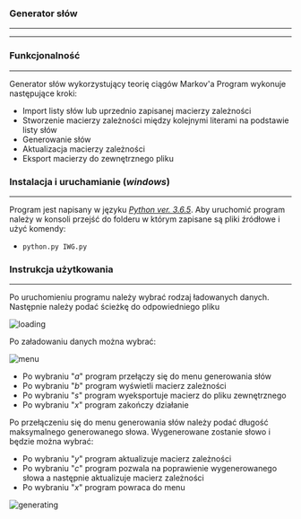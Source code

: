 ### **Generator słów**
__ __ __ __ __
__ __ __ __ __
### **Funkcjonalność**
__ __ __ __ __
Generator słów wykorzystujący teorię ciągów Markov'a
Program wykonuje następujące kroki:
* Import listy słów lub uprzednio zapisanej macierzy zależności
* Stworzenie macierzy zależności między kolejnymi literami na podstawie listy słów
* Generowanie słów
* Aktualizacja macierzy zależności
* Eksport macierzy do zewnętrznego pliku

### **Instalacja i uruchamianie (_windows_)**
__ __ __ __ __
Program jest napisany w języku [_Python ver. 3.6.5_](https://www.python.org/ftp/python/3.6.5/python-3.6.5.exe).
Aby uruchomić program należy w konsoli przejść do folderu w którym zapisane są pliki źródłowe i użyć komendy:
- `python.py IWG.py`

### **Instrukcja użytkowania**
__ __ __ __ __
Po uruchomieniu programu należy wybrać rodzaj ładowanych danych. Następnie należy podać ścieżkę do odpowiedniego pliku

![loading](https://github.com/RechnioMateusz/Generator-slow/READMEimages/loading.jpg)

Po załadowaniu danych można wybrać:

![menu](https://github.com/RechnioMateusz/Generator-slow/READMEimages/menu.jpg)

* Po wybraniu "_a_" program przełączy się do menu generowania słów
* Po wybraniu "_b_" program wyświetli macierz zależności
* Po wybraniu "_s_" program wyeksportuje macierz do pliku zewnętrznego
* Po wybraniu "_x_" program zakończy działanie

Po przełączeniu się do menu generowania słów należy podać długość maksymalnego generowanego słowa. Wygenerowane zostanie słowo i będzie można wybrać:

* Po wybraniu "_y_" program aktualizuje macierz zależności
* Po wybraniu "_c_" program pozwala na poprawienie wygenerowanego słowa a następnie aktualizuje macierz zależności
* Po wybraniu "_x_" program powraca do menu

![generating](https://github.com/RechnioMateusz/Generator-slow/READMEimages/generating.jpg)